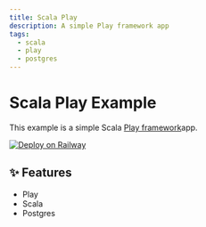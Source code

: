 ```yaml
---
title: Scala Play
description: A simple Play framework app
tags:
  - scala
  - play
  - postgres
---
```


# Scala Play Example

This example is a simple Scala [Play framework](https://www.playframework.com)app.

[![Deploy on Railway](https://railway.app/button.svg)](https://railway.app/new/template/DsDYI2)

## ✨ Features

- Play
- Scala
- Postgres